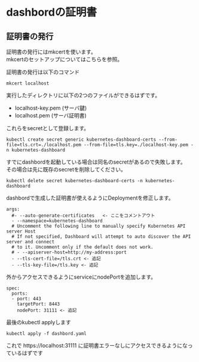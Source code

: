 # dashbordの証明書

## 証明書の発行

証明書の発行にはmkcertを使います。  
mkcertのセットアップについてはこちらを参照。

証明書の発行は以下のコマンド

```
mkcert localhost
```

実行したディレクトリに以下の2つのファイルができるはずです。

- localhost-key.pem (サーバ鍵)
- localhost.pem (サーバ証明書)

これらをsecretとして登録します。

```
kubectl create secret generic kubernetes-dashboard-certs --from-file=tls.crt=./localhost.pem --from-file=tls.key=./localhost-key.pem -n kubernetes-dashboard
```

すでにdashbordを起動している場合は同名のsecretがあるので失敗します。  
その場合は先に既存のsecretを削除してください。

```
kubectl delete secret kubernetes-dashboard-certs -n kubernetes-dashboard
```

dashbordで生成した証明書が使えるようにDeploymentを修正します。

```
args:
  #- --auto-generate-certificates   <- ここをコメントアウト
  - --namespace=kubernetes-dashboard
  # Uncomment the following line to manually specify Kubernetes API server Host
  # If not specified, Dashboard will attempt to auto discover the API server and connect
  # to it. Uncomment only if the default does not work.
  # - --apiserver-host=http://my-address:port
  - --tls-cert-file=/tls.crt <- 追記
  - --tls-key-file=/tls.key <- 追記
```

外からアクセスできるようにserviceにnodePortを追加します。

```
spec:
  ports:
  - port: 443
    targetPort: 8443
    nodePort: 31111 <- 追記
```

最後のkubectl applyします

```
kubectl apply -f dashbord.yaml
```

これで https://localhost:31111 に証明書エラーなしにアクセスできるようになっているはずです
